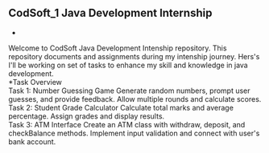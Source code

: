 ## CodSoft_1 Java Development Internship 
*
Welcome to CodSoft Java Development Intenship repository. This repository documents and assignments during my intenship journey. Hers's I'll be working on set of tasks to enhance my skill and knowledge in java development.
<br>
*Task Overview
<br>
Task 1: Number Guessing Game
Generate random numbers, prompt user guesses, and provide feedback.
Allow multiple rounds and calculate scores.
<br>
Task 2: Student Grade Calculator
Calculate total marks and average percentage.
Assign grades and display results.
<br>
Task 3: ATM Interface
Create an ATM class with withdraw, deposit, and checkBalance methods.
Implement input validation and connect with user's bank account.

